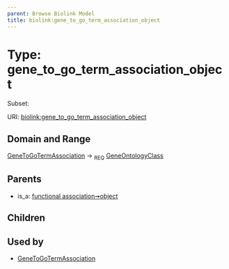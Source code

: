 ```yaml
---
parent: Browse Biolink Model
title: biolink:gene_to_go_term_association_object
---
```


# Type: gene_to_go_term_association_object

Subset:




URI: [biolink:gene_to_go_term_association_object](https://w3id.org/biolink/vocab/gene_to_go_term_association_object)

## Domain and Range

[GeneToGoTermAssociation](GeneToGoTermAssociation.md) ->  <sub>REQ</sub> [GeneOntologyClass](GeneOntologyClass.md)

## Parents

 *  is_a: [functional association➞object](functional_association_object.md)

## Children


## Used by

 * [GeneToGoTermAssociation](GeneToGoTermAssociation.md)
